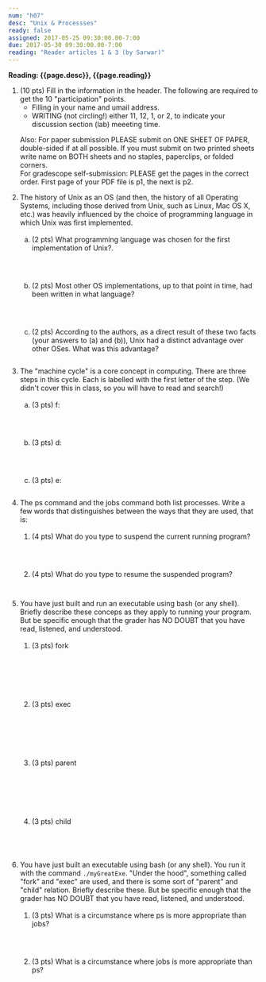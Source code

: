 ```yaml
---
num: "h07"
desc: "Unix & Processses"
ready: false
assigned: 2017-05-25 09:30:00.00-7:00
due: 2017-05-30 09:30:00.00-7:00
reading: "Reader articles 1 & 3 (by Sarwar)"
---
```

 
 <div style='display:none'>
https://ucsb-cs32-s17.github.io/hwk/h07/
</div>

<b>Reading: {{page.desc}},  {{page.reading}}</b>
 
<ol start="1">

<li>(10 pts) Fill in the information in the header. The following are required to get the 10 "participation" points.
    <ul>
    <li>Filling in your name and umail address.<br /></li>
    <li>WRITING (not circling!) either 11, 12, 1, or 2, to indicate your discussion section (lab) meeeting time.<br /></li>
    </ul>
    <p>Also: For paper submission PLEASE submit on ONE SHEET OF PAPER, double-sided if at all possible. If you must submit  on two printed sheets write name on BOTH sheets and no staples, paperclips, or folded corners.<br />
    For gradescope self-submission: PLEASE get the pages in the correct order. First page of your PDF file is p1, the next is p2.</p>
 </li> 


 <li>The history of Unix as an OS (and then, the history of all Operating Systems, including those derived from Unix, such as Linux, Mac OS X, etc.) was heavily influenced by the choice of programming language in which Unix was first implemented. 
  <ol type='a'>
    <li style='margin-bottom:2em;'>(2 pts) What programming language was chosen for the first implementation of Unix?.</li>
    
    <li style='margin-bottom:2em;'>(2 pts) Most other OS implementations, up to that point in time, had been written in what language?</li>
    
    <li style='margin-bottom:2em;'>(2 pts) According to the authors, as a direct result of these two facts (your answers to (a) and (b)), Unix had a distinct advantage over other OSes. What was this advantage?</li>
  </ol>
  </li>

 <li>The "machine cycle" is a core concept in  computing. There are three steps in this cycle. Each is labelled with the first letter of the step. (We didn't cover this in class, so you will have to read and search!) 
  <ol type='a'>
    <li style='margin-bottom:2em;'>(3 pts) f:</li>
    
    <li style='margin-bottom:2em;'>(3 pts) d:</li>
    
    <li  style='margin-bottom:2em;'>(3 pts) e:</li>
  </ol>
  </li>

 <div class="pagebreak"></div>


  <li>The ps command and the jobs command both list processes. Write a few words that distinguishes between the ways that they are used, that is:
  <ol>
    <li style='margin-bottom:2em;'>(4 pts) What do you type to suspend the current running program?</li>
    
    <li style='margin-bottom:3em;'>(4 pts) What do you type to resume the suspended program?</li>
  </ol>
  </li>
  
  
  <li>You have just built and run an executable using bash (or any shell). Briefly describe these conceps as they apply to running your program. But be specific enough that the grader has NO DOUBT that you have read, listened, and understood. 
  <ol>
    <li style='margin-bottom:5em;'>(3 pts) fork</li>
    
    <li style='margin-bottom:5em;'>(3 pts) exec</li>
    
    <li style='margin-bottom:5em;'>(3 pts) parent</li>

    <li style='margin-bottom:5em;'>(3 pts) child</li>
</ol>
  </li>

  <li>You have just built an executable using bash (or any shell). You run it with the command <code>./myGreatExe</code>. "Under the hood", something called "fork" and "exec" are used, and there is some sort of "parent" and "child" relation. Briefly describe these. But be specific enough that the grader has NO DOUBT that you have read, listened, and understood. 
  <ol>
    <li style='margin-bottom:2em;'>(3 pts) What is a circumstance where ps is more appropriate than jobs?</li>
    
    <li style='margin-bottom:6em;'>(3 pts) What is a circumstance where jobs is more appropriate than ps?</li>
    
</ol>
  </li>


</ol>


